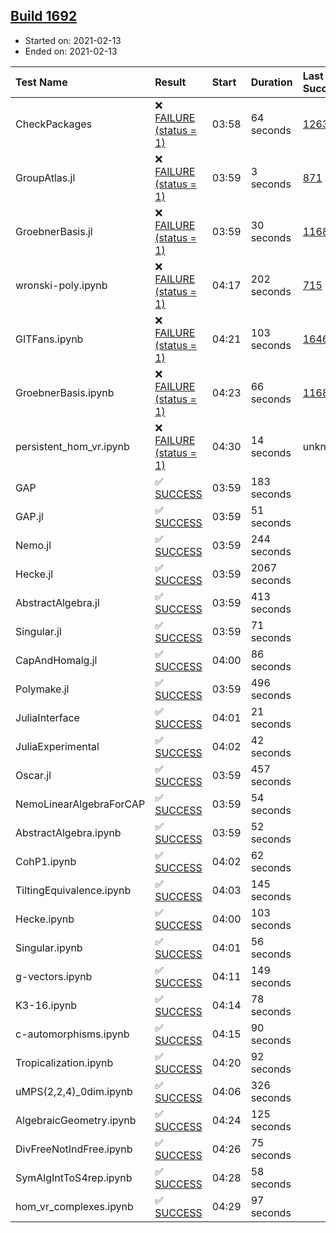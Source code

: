 ## [Build 1692](https://oscarci.mathematik.uni-kl.de/job/oscar-stable/1692/)

* Started on: 2021-02-13
* Ended on: 2021-02-13

| Test Name    | Result | Start | Duration | Last Success | First Failure |
|:-------------|:-------|:------|:---------|:-------------|:--------------|
| CheckPackages | ❌ [FAILURE (status = 1)](https://oscarci.mathematik.uni-kl.de/job/oscar-stable/1692/artifact/logs/build-1692/CheckPackages.log) | 03:58 | 64 seconds | [1263](https://oscarci.mathematik.uni-kl.de/job/oscar-stable/1263/) | [1264](https://oscarci.mathematik.uni-kl.de/job/oscar-stable/1264/) |
| GroupAtlas.jl | ❌ [FAILURE (status = 1)](https://oscarci.mathematik.uni-kl.de/job/oscar-stable/1692/artifact/logs/build-1692/GroupAtlas.jl.log) | 03:59 | 3 seconds | [871](https://oscarci.mathematik.uni-kl.de/job/oscar-stable/871/) | [872](https://oscarci.mathematik.uni-kl.de/job/oscar-stable/872/) |
| GroebnerBasis.jl | ❌ [FAILURE (status = 1)](https://oscarci.mathematik.uni-kl.de/job/oscar-stable/1692/artifact/logs/build-1692/GroebnerBasis.jl.log) | 03:59 | 30 seconds | [1168](https://oscarci.mathematik.uni-kl.de/job/oscar-stable/1168/) | [1169](https://oscarci.mathematik.uni-kl.de/job/oscar-stable/1169/) |
| wronski-poly.ipynb | ❌ [FAILURE (status = 1)](https://oscarci.mathematik.uni-kl.de/job/oscar-stable/1692/artifact/logs/build-1692/wronski-poly.ipynb.log) | 04:17 | 202 seconds | [715](https://oscarci.mathematik.uni-kl.de/job/oscar-stable/715/) | [716](https://oscarci.mathematik.uni-kl.de/job/oscar-stable/716/) |
| GITFans.ipynb | ❌ [FAILURE (status = 1)](https://oscarci.mathematik.uni-kl.de/job/oscar-stable/1692/artifact/logs/build-1692/GITFans.ipynb.log) | 04:21 | 103 seconds | [1646](https://oscarci.mathematik.uni-kl.de/job/oscar-stable/1646/) | [1647](https://oscarci.mathematik.uni-kl.de/job/oscar-stable/1647/) |
| GroebnerBasis.ipynb | ❌ [FAILURE (status = 1)](https://oscarci.mathematik.uni-kl.de/job/oscar-stable/1692/artifact/logs/build-1692/GroebnerBasis.ipynb.log) | 04:23 | 66 seconds | [1168](https://oscarci.mathematik.uni-kl.de/job/oscar-stable/1168/) | [1169](https://oscarci.mathematik.uni-kl.de/job/oscar-stable/1169/) |
| persistent_hom_vr.ipynb | ❌ [FAILURE (status = 1)](https://oscarci.mathematik.uni-kl.de/job/oscar-stable/1692/artifact/logs/build-1692/persistent_hom_vr.ipynb.log) | 04:30 | 14 seconds | unknown | unknown |
| GAP | ✅ [SUCCESS](https://oscarci.mathematik.uni-kl.de/job/oscar-stable/1692/artifact/logs/build-1692/GAP.log) | 03:59 | 183 seconds |  |  |
| GAP.jl | ✅ [SUCCESS](https://oscarci.mathematik.uni-kl.de/job/oscar-stable/1692/artifact/logs/build-1692/GAP.jl.log) | 03:59 | 51 seconds |  |  |
| Nemo.jl | ✅ [SUCCESS](https://oscarci.mathematik.uni-kl.de/job/oscar-stable/1692/artifact/logs/build-1692/Nemo.jl.log) | 03:59 | 244 seconds |  |  |
| Hecke.jl | ✅ [SUCCESS](https://oscarci.mathematik.uni-kl.de/job/oscar-stable/1692/artifact/logs/build-1692/Hecke.jl.log) | 03:59 | 2067 seconds |  |  |
| AbstractAlgebra.jl | ✅ [SUCCESS](https://oscarci.mathematik.uni-kl.de/job/oscar-stable/1692/artifact/logs/build-1692/AbstractAlgebra.jl.log) | 03:59 | 413 seconds |  |  |
| Singular.jl | ✅ [SUCCESS](https://oscarci.mathematik.uni-kl.de/job/oscar-stable/1692/artifact/logs/build-1692/Singular.jl.log) | 03:59 | 71 seconds |  |  |
| CapAndHomalg.jl | ✅ [SUCCESS](https://oscarci.mathematik.uni-kl.de/job/oscar-stable/1692/artifact/logs/build-1692/CapAndHomalg.jl.log) | 04:00 | 86 seconds |  |  |
| Polymake.jl | ✅ [SUCCESS](https://oscarci.mathematik.uni-kl.de/job/oscar-stable/1692/artifact/logs/build-1692/Polymake.jl.log) | 03:59 | 496 seconds |  |  |
| JuliaInterface | ✅ [SUCCESS](https://oscarci.mathematik.uni-kl.de/job/oscar-stable/1692/artifact/logs/build-1692/JuliaInterface.log) | 04:01 | 21 seconds |  |  |
| JuliaExperimental | ✅ [SUCCESS](https://oscarci.mathematik.uni-kl.de/job/oscar-stable/1692/artifact/logs/build-1692/JuliaExperimental.log) | 04:02 | 42 seconds |  |  |
| Oscar.jl | ✅ [SUCCESS](https://oscarci.mathematik.uni-kl.de/job/oscar-stable/1692/artifact/logs/build-1692/Oscar.jl.log) | 03:59 | 457 seconds |  |  |
| NemoLinearAlgebraForCAP | ✅ [SUCCESS](https://oscarci.mathematik.uni-kl.de/job/oscar-stable/1692/artifact/logs/build-1692/NemoLinearAlgebraForCAP.log) | 03:59 | 54 seconds |  |  |
| AbstractAlgebra.ipynb | ✅ [SUCCESS](https://oscarci.mathematik.uni-kl.de/job/oscar-stable/1692/artifact/logs/build-1692/AbstractAlgebra.ipynb.log) | 03:59 | 52 seconds |  |  |
| CohP1.ipynb | ✅ [SUCCESS](https://oscarci.mathematik.uni-kl.de/job/oscar-stable/1692/artifact/logs/build-1692/CohP1.ipynb.log) | 04:02 | 62 seconds |  |  |
| TiltingEquivalence.ipynb | ✅ [SUCCESS](https://oscarci.mathematik.uni-kl.de/job/oscar-stable/1692/artifact/logs/build-1692/TiltingEquivalence.ipynb.log) | 04:03 | 145 seconds |  |  |
| Hecke.ipynb | ✅ [SUCCESS](https://oscarci.mathematik.uni-kl.de/job/oscar-stable/1692/artifact/logs/build-1692/Hecke.ipynb.log) | 04:00 | 103 seconds |  |  |
| Singular.ipynb | ✅ [SUCCESS](https://oscarci.mathematik.uni-kl.de/job/oscar-stable/1692/artifact/logs/build-1692/Singular.ipynb.log) | 04:01 | 56 seconds |  |  |
| g-vectors.ipynb | ✅ [SUCCESS](https://oscarci.mathematik.uni-kl.de/job/oscar-stable/1692/artifact/logs/build-1692/g-vectors.ipynb.log) | 04:11 | 149 seconds |  |  |
| K3-16.ipynb | ✅ [SUCCESS](https://oscarci.mathematik.uni-kl.de/job/oscar-stable/1692/artifact/logs/build-1692/K3-16.ipynb.log) | 04:14 | 78 seconds |  |  |
| c-automorphisms.ipynb | ✅ [SUCCESS](https://oscarci.mathematik.uni-kl.de/job/oscar-stable/1692/artifact/logs/build-1692/c-automorphisms.ipynb.log) | 04:15 | 90 seconds |  |  |
| Tropicalization.ipynb | ✅ [SUCCESS](https://oscarci.mathematik.uni-kl.de/job/oscar-stable/1692/artifact/logs/build-1692/Tropicalization.ipynb.log) | 04:20 | 92 seconds |  |  |
| uMPS(2,2,4)_0dim.ipynb | ✅ [SUCCESS](https://oscarci.mathematik.uni-kl.de/job/oscar-stable/1692/artifact/logs/build-1692/uMPS-2-2-4-_0dim.ipynb.log) | 04:06 | 326 seconds |  |  |
| AlgebraicGeometry.ipynb | ✅ [SUCCESS](https://oscarci.mathematik.uni-kl.de/job/oscar-stable/1692/artifact/logs/build-1692/AlgebraicGeometry.ipynb.log) | 04:24 | 125 seconds |  |  |
| DivFreeNotIndFree.ipynb | ✅ [SUCCESS](https://oscarci.mathematik.uni-kl.de/job/oscar-stable/1692/artifact/logs/build-1692/DivFreeNotIndFree.ipynb.log) | 04:26 | 75 seconds |  |  |
| SymAlgIntToS4rep.ipynb | ✅ [SUCCESS](https://oscarci.mathematik.uni-kl.de/job/oscar-stable/1692/artifact/logs/build-1692/SymAlgIntToS4rep.ipynb.log) | 04:28 | 58 seconds |  |  |
| hom_vr_complexes.ipynb | ✅ [SUCCESS](https://oscarci.mathematik.uni-kl.de/job/oscar-stable/1692/artifact/logs/build-1692/hom_vr_complexes.ipynb.log) | 04:29 | 97 seconds |  |  |

